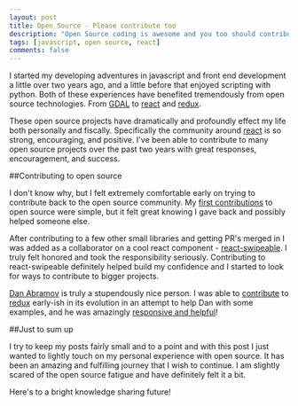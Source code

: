 ```yaml
---
layout: post
title: Open Source - Please contribute too
description: "Open Source coding is awesome and you too should contribute"
tags: [javascript, open source, react]
comments: false
---
```


I started my developing adventures in javascript and front end development a little over two years ago, and a little before that enjoyed scripting with python. Both of these experiences have benefited tremendously from open source technologies. From [GDAL](https://pypi.python.org/pypi/GDAL/) to [react](http://facebook.github.io/react/) and [redux](http://redux.js.org/).

These open source projects have dramatically and profoundly effect my life both personally and fiscally. Specifically the community around [react](http://facebook.github.io/react/) is so strong, encouraging, and positive. I've been able to contribute to many open source projects over the past two years with great responses, encouragement, and success.

##Contributing to open source

I don't know why, but I felt extremely comfortable early on trying to contribute back to the open source community. My [first contributions](https://github.com/loganbestwick/geo-tools/commits?author=hartzis) to open source were simple, but it felt great knowing I gave back and possibly helped someone else.

After contributing to a few other small libraries and getting PR's merged in I was added as a collaborator on a cool react component - [react-swipeable](https://github.com/dogfessional/react-swipeable/graphs/contributors). I truly felt honored and took the responsibility seriously. Contributing to react-swipeable definitely helped build my confidence and I started to look for ways to contribute to bigger projects.

[Dan Abramov](https://twitter.com/dan_abramov) is truly a stupendously nice person. I was able to [contribute](https://github.com/reactjs/redux/commits?author=hartzis) to [redux](http://redux.js.org/) early-ish in its evolution in an attempt to help Dan with some examples, and he was amazingly [responsive and helpful](https://github.com/reactjs/redux/pull/424)!

##Just to sum up

I try to keep my posts fairly small and to a point and with this post I just wanted to lightly touch on my personal experience with open source. It has been an amazing and fulfilling journey that I wish to continue. I am slightly scared of the open source fatigue and have definitely felt it a bit.

Here's to a bright knowledge sharing future!
